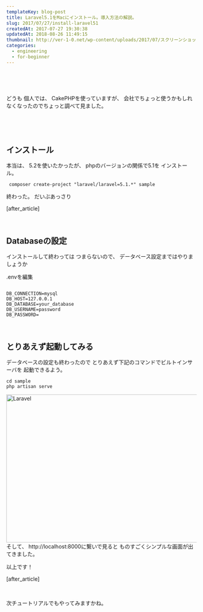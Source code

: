 ```yaml
---
templateKey: blog-post
title: Laravel5.1をMacにインストール。導入方法の解説。
slug: 2017/07/27/install-laravel51
createdAt: 2017-07-27 19:30:38
updatedAt: 2018-08-26 11:49:15
thumbnail: http://ver-1-0.net/wp-content/uploads/2017/07/スクリーンショット-2017-07-27-0.16.06.png
categories: 
  - engineering
  - for-beginner
---
```


&nbsp;

&nbsp;

どうも
個人では、
CakePHPを使っていますが、
会社でちょっと使うかもしれなくなったのでちょっと調べて見ました。

&nbsp;

&nbsp;
<h2 class="chapter">インストール</h2>
本当は、
5.2を使いたかったが、
phpのバージョンの関係で5.1を
インストール。
<pre><code class="language-bash"> composer create-project "laravel/laravel=5.1.*" sample</code></pre>
終わった。
だいぶあっさり

[after_article]

&nbsp;
<h2 class="chapter">Databaseの設定</h2>
インストールして終わっては
つまらないので、
データベース設定まではやりましょうか

.envを編集
<pre><code class="language-bash">
DB_CONNECTION=mysql
DB_HOST=127.0.0.1
DB_DATABASE=your_database
DB_USERNAME=password
DB_PASSWORD=
</code></pre>
&nbsp;
<h2 class="chapter">とりあえず起動してみる</h2>
データベースの設定も終わったので
とりあえず下記のコマンドでビルトインサーバを
起動できるよう。
<pre><code class="language-bash">cd sample
php artisan serve
</code></pre>
<img class="alignnone size-large wp-image-536" src="http://ver-1-0.net/wp-content/uploads/2017/07/スクリーンショット-2017-07-27-0.16.06-1024x574.png" alt="Laravel" width="700" height="392" />
そして、
http://localhost:8000に繋いで見ると
ものすごくシンプルな画面が出てきました。

以上です！

[after_article]

&nbsp;

次チュートリアルでもやってみますかね。
